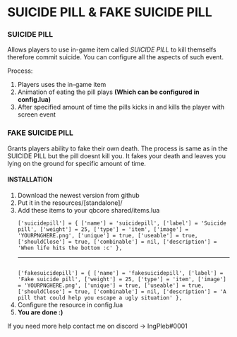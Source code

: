 <h1>SUICIDE PILL & FAKE SUICIDE PILL</h1>

<h3>SUICIDE PILL</h3>
Allows players to use in-game item called <i>SUICIDE PILL</i> to kill themselfs therefore commit suicide. You can configure all the aspects of such event. 

Process:
<ol>
<li>Players uses the in-game item</li>
<li>Animation of eating the pill plays <b>(Which can be configured in config.lua)</b></li>
<li>After specified amount of time the pills kicks in and kills the player with screen event</li>
</ol>

<h3>FAKE SUICIDE PILL</h3>
Grants players ability to fake their own death. The process is same as in the SUICIDE PILL but the pill doesnt kill you. It fakes your death and leaves you lying on the ground for specific amount of time.


<h4>INSTALLATION</h4>
<ol>
<li>Download the newest version from github</li>
<li>Put it in the resources/[standalone]/</li>
<li>Add these items to your qbcore shared/items.lua</li>
<code>
['suicidepill'] = { ['name'] = 'suicidepill', ['label'] = 'Suicide pill', ['weight'] = 25, ['type'] = 'item', ['image'] = 'YOURPNGHERE.png', ['unique'] = true, ['useable'] = true, ['shouldClose'] = true, ['combinable'] = nil, ['description'] = 'When life hits the bottom :c' },
</code>
<hr>
<code>
['fakesuicidepill'] = { ['name'] = 'fakesuicidepill', ['label'] = 'Fake suicide pill', ['weight'] = 25, ['type'] = 'item', ['image'] = 'YOURPNGHERE.png', ['unique'] = true, ['useable'] = true, ['shouldClose'] = true, ['combinable'] = nil, ['description'] = 'A pill that could help you escape a ugly situation' },
</code>
<li>Configure the resource in config.lua</li>
<li><b>You are done :)</b></li>
</ol>

If you need more help contact me on discord -> IngPleb#0001
